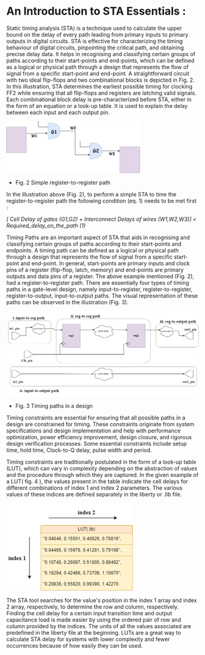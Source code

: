 # An Introduction to STA Essentials :

Static timing analysis (STA) is a technique used to calculate the upper bound on the delay of every path leading from primary inputs to primary outputs in digital circuits. STA is effective for characterizing the timing behaviour of digital circuits, pinpointing the critical path, and obtaining precise delay data. It helps in recognising and classifying certain groups of paths according to their start-points and end-points, which can be defined as a logical or physical path through a design that represents the flow of signal from a specific start-point and end-point. A straightforward circuit with two ideal flip-flops and two combinational blocks is depicted in Fig. 2. In this illustration, STA determines the earliest possible timing for clocking FF2 while ensuring that all flip-flops and registers are latching valid signals. Each combinational block delay is pre-characterized before STA, either in the form of an equation or a look-up table. It is used to explain the delay between each input and each output pin.

![](/images/theory/reg_to_reg.png)

- Fig. 2 Simple register-to-register path

In the illustration above (Fig. 2), to perform a simple STA to time the register-to-register path the following condition (eq. 1) needs to be met first : 

<i>[ Cell Delay of gates (G1,G2) + Interconnect Delays of wires (W1,W2,W3)] < Required_delay_on_the_path   (1)</i>

Timing Paths are an important aspect of STA that aids in recognising and classifying certain groups of paths according to their start-points and endpoints. A timing path can be defined as a logical or physical path through a design that represents the flow of signal from a specific start-point and end-point. In general, start-points are primary inputs and clock pins of a register (flip-flop, latch, memory) and end-points are primary outputs and data pins of a register. The above example mentioned (Fig. 2), had a register-to-register path. There are essentially four types of timing paths in a gate-level design, namely input-to-register, register-to-register, register-to-output, input-to-output paths. The visual representation of these paths can be observed in the illustration (Fig. 3).

![](/images/theory/timing_path.png)

- Fig. 3 Timing paths in a design

Timing constraints are essential for ensuring that all possible paths in a design are constrained for timing. These constraints originate from system specifications and design implementation and help with performance optimization, power efficiency improvement, design closure, and rigorous design verification processes. Some essential constraints include setup time, hold time, Clock-to-Q delay, pulse width and period.

Timing constraints are traditionally postulated in the form of a look-up table (LUT), which can vary in complexity depending on the abstraction of values and the procedure through which they are captured. In the given example of a LUT( fig. 4 ), the values present in the table indicate the cell delays for different combinations of index 1 and index 2 parameters. The various values of these indices are defined separately in the liberty or .lib file.

![](/images/theory/lut.png)

The STA tool searches for the value's position in the index 1 array and index 2 array, respectively, to determine the row and column, respectively. Finding the cell delay for a certain input transition time and output capacitance load is made easier by using the ordered pair of row and column provided by the indices. The units of all the values associated are predefined in the liberty file at the beginning. LUTs are a great way to calculate STA delay for systems with lower complexity and fewer occurrences because of how easily they can be used.



